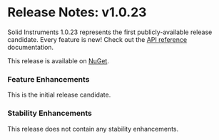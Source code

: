 <!--
Copyright (c) RapidField LLC. Licensed under the MIT License. See LICENSE.txt in the project root for license information.
-->

# Release Notes: v1.0.23

Solid Instruments 1.0.23 represents the first publicly-available release candidate. Every feature is new! Check out the [API reference](../api/index.md) documentation.

This release is available on [NuGet](https://www.nuget.org).

### Feature Enhancements

This is the initial release candidate.

### Stability Enhancements

This release does not contain any stability enhancements.